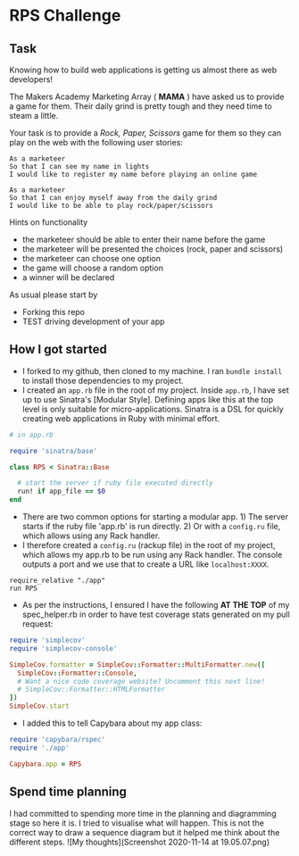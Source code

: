 # RPS Challenge


Task
----

Knowing how to build web applications is getting us almost there as web developers!

The Makers Academy Marketing Array ( **MAMA** ) have asked us to provide a game for them. Their daily grind is pretty tough and they need time to steam a little.

Your task is to provide a _Rock, Paper, Scissors_ game for them so they can play on the web with the following user stories:

```
As a marketeer
So that I can see my name in lights
I would like to register my name before playing an online game

As a marketeer
So that I can enjoy myself away from the daily grind
I would like to be able to play rock/paper/scissors
```

Hints on functionality

- the marketeer should be able to enter their name before the game
- the marketeer will be presented the choices (rock, paper and scissors)
- the marketeer can choose one option
- the game will choose a random option
- a winner will be declared


As usual please start by

* Forking this repo
* TEST driving development of your app


## How I got started

- I forked to my github, then cloned to my machine. I ran `bundle install` to install those dependencies to my project.
- I created an `app.rb` file in the root of my project. Inside `app.rb`, I have set up to use Sinatra's [Modular Style]. Defining apps like this at the top level is only suitable for micro-applications. Sinatra is a DSL for quickly creating web applications in Ruby with minimal effort.
```ruby
# in app.rb

require 'sinatra/base'

class RPS < Sinatra::Base

  # start the server if ruby file executed directly
  run! if app_file == $0
end
```
-  There are two common options for starting a modular app. 1) The  server starts if the ruby file 'app.rb' is run directly. 2) Or with a `config.ru` file, which allows using any Rack handler.
- I therefore created a `config.ru` (rackup file) in the root of my project, which allows my app.rb to be run using any Rack handler. The console outputs a port and we use that to create a URL like `localhost:XXXX`.
```
require_relative "./app"
run RPS
```
- As per the instructions, I ensured I have the following **AT THE TOP** of my spec_helper.rb in order to have test coverage stats generated on my pull request:

```ruby
require 'simplecov'
require 'simplecov-console'

SimpleCov.formatter = SimpleCov::Formatter::MultiFormatter.new([
  SimpleCov::Formatter::Console,
  # Want a nice code coverage website? Uncomment this next line!
  # SimpleCov::Formatter::HTMLFormatter
])
SimpleCov.start
```
- I added this to tell Capybara about my app class:
```ruby
require 'capybara/rspec'
require './app'

Capybara.app = RPS
```

## Spend time planning
I had committed to spending more time in the planning and diagramming stage so here it is. I tried to visualise what will happen. This is not the correct way to draw a sequence diagram but it helped me think about the different steps.
![My thoughts](Screenshot 2020-11-14 at 19.05.07.png)
